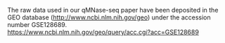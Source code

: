 The raw data used in our qMNase-seq paper have been deposited in the GEO database (http://www.ncbi.nlm.nih.gov/geo) under the accession number GSE128689.  
https://www.ncbi.nlm.nih.gov/geo/query/acc.cgi?acc=GSE128689
